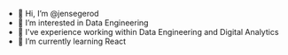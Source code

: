 - 👋 Hi, I’m @jensegerod
- 👀 I’m interested in Data Engineering
- 💼 I've experience working within Data Engineering and Digital Analytics
- 🌱 I’m currently learning React

<!---
jensegerod/jensegerod is a ✨ special ✨ repository because its `README.md` (this file) appears on your GitHub profile.
You can click the Preview link to take a look at your changes.
--->

